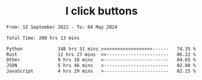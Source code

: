 <h1 align="center">
I click buttons
</h1>

<!--START_SECTION:waka-->

```txt
From: 12 September 2022 - To: 04 May 2024

Total Time: 200 hrs 13 mins

Python             148 hrs 51 mins >>>>>>>>>>>>>>>>>>>------   74.35 %
Rust               12 hrs 27 mins  >>-----------------------   06.22 %
Other              9 hrs 18 mins   >------------------------   04.65 %
JSON               5 hrs 46 mins   >------------------------   02.88 %
JavaScript         4 hrs 29 mins   >------------------------   02.25 %
```

<!--END_SECTION:waka-->
